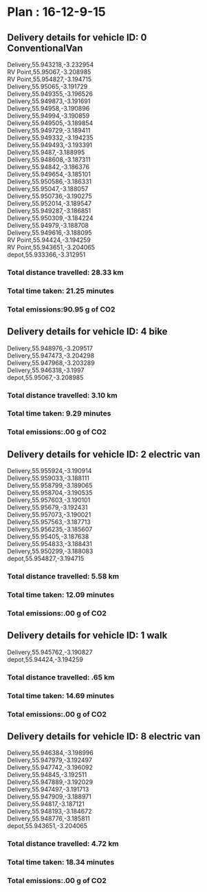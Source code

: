 # Plan : 16-12-9-15
## Delivery details for vehicle ID: 0 ConventionalVan 
Delivery,55.943218,-3.232954<br>RV Point,55.95067,-3.208985<br>RV Point,55.954827,-3.194715<br>Delivery,55.95065,-3.191729<br>Delivery,55.949355,-3.196526<br>Delivery,55.949873,-3.191691<br>Delivery,55.94958,-3.190896<br>Delivery,55.94994,-3.190859<br>Delivery,55.949505,-3.189854<br>Delivery,55.949729,-3.189411<br>Delivery,55.949332,-3.194235<br>Delivery,55.949493,-3.193391<br>Delivery,55.9487,-3.188995<br>Delivery,55.948608,-3.187311<br>Delivery,55.94842,-3.186376<br>Delivery,55.949654,-3.185101<br>Delivery,55.950586,-3.186331<br>Delivery,55.95047,-3.188057<br>Delivery,55.950736,-3.190275<br>Delivery,55.952014,-3.189547<br>Delivery,55.949287,-3.186851<br>Delivery,55.950309,-3.184224<br>Delivery,55.94979,-3.188708<br>Delivery,55.949616,-3.188095<br>RV Point,55.94424,-3.194259<br>RV Point,55.943651,-3.204065<br>depot,55.933366,-3.312951<br>
### Total distance travelled: 28.33 km 
### Total time taken: 21.25 minutes 
### Total emissions:90.95 g of CO2
## Delivery details for vehicle ID: 4 bike 
Delivery,55.948976,-3.209517<br>Delivery,55.947473,-3.204298<br>Delivery,55.947968,-3.203289<br>Delivery,55.946318,-3.1997<br>depot,55.95067,-3.208985<br>
### Total distance travelled: 3.10 km 
### Total time taken: 9.29 minutes 
### Total emissions:.00 g of CO2
## Delivery details for vehicle ID: 2 electric van 
Delivery,55.955924,-3.190914<br>Delivery,55.959033,-3.188111<br>Delivery,55.958799,-3.189065<br>Delivery,55.958704,-3.190535<br>Delivery,55.957603,-3.190101<br>Delivery,55.95679,-3.192431<br>Delivery,55.957073,-3.190021<br>Delivery,55.957563,-3.187713<br>Delivery,55.956235,-3.185607<br>Delivery,55.95405,-3.187638<br>Delivery,55.954833,-3.188431<br>Delivery,55.950299,-3.188083<br>depot,55.954827,-3.194715<br>
### Total distance travelled: 5.58 km 
### Total time taken: 12.09 minutes 
### Total emissions:.00 g of CO2
## Delivery details for vehicle ID: 1 walk 
Delivery,55.945762,-3.190827<br>depot,55.94424,-3.194259<br>
### Total distance travelled: .65 km 
### Total time taken: 14.69 minutes 
### Total emissions:.00 g of CO2
## Delivery details for vehicle ID: 8 electric van 
Delivery,55.946384,-3.198996<br>Delivery,55.947979,-3.192497<br>Delivery,55.947742,-3.196092<br>Delivery,55.94845,-3.192511<br>Delivery,55.947889,-3.192029<br>Delivery,55.947497,-3.191713<br>Delivery,55.947909,-3.188971<br>Delivery,55.94817,-3.187121<br>Delivery,55.948193,-3.184672<br>Delivery,55.948776,-3.185811<br>depot,55.943651,-3.204065<br>
### Total distance travelled: 4.72 km 
### Total time taken: 18.34 minutes 
### Total emissions:.00 g of CO2
